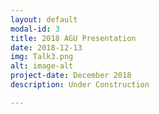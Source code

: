 ```yaml
---
layout: default
modal-id: 3
title: 2018 AGU Presentation
date: 2018-12-13
img: Talk3.png
alt: image-alt
project-date: December 2018
description: Under Construction

---
```

